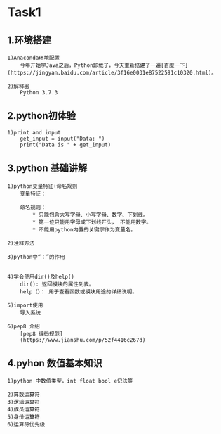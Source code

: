 # Task1


## 1.环境搭建
    1)Anaconda环境配置
        今年开始学Java之后，Python卸载了，今天重新搭建了一遍[百度一下](https://jingyan.baidu.com/article/3f16e0031e87522591c10320.html)。
        
    2)解释器
        Python 3.7.3
        
## 2.python初体验
    1)print and input
        get_input = input("Data: ")
        print("Data is " + get_input)
        
## 3.python 基础讲解
    1)python变量特征+命名规则
        变量特征：
            
        命名规则：
            * 只能包含大写字母、小写字母、数字、下划线。
            * 第一位只能用字母或下划线开头， 不能用数字。
            * 不能用python内置的关键字作为变量名。
        
    2)注释方法
        
    3)python中“：”的作用
        
        
    4)学会使用dir()及help()
        dir(): 返回模块的属性列表。
        help（）： 用于查看函数或模块用途的详细说明。
        
    5)import使用
        导入系统
        
    6)pep8 介绍
        [pep8 编码规范]
        (https://www.jianshu.com/p/52f4416c267d)
        
## 4.pyhon 数值基本知识
    1)python 中数值类型，int float bool e记法等
        
    2)算数运算符
    3)逻辑运算符
    4)成员运算符
    5)身份运算符
    6)运算符优先级
